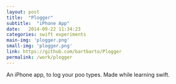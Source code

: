 ```yaml
---
layout: post
title:  "Plogger"
subtitle:  "iPhone App"
date:   2014-09-22 11:34:23
categories: swift experiments
main-img: 'plogger.png'
small-img: 'plogger.png'
link: https://github.com/bartbarto/Plogger
permalink: /work/plogger
---
```

An iPhone app, to log your poo types. Made while learning swift.
